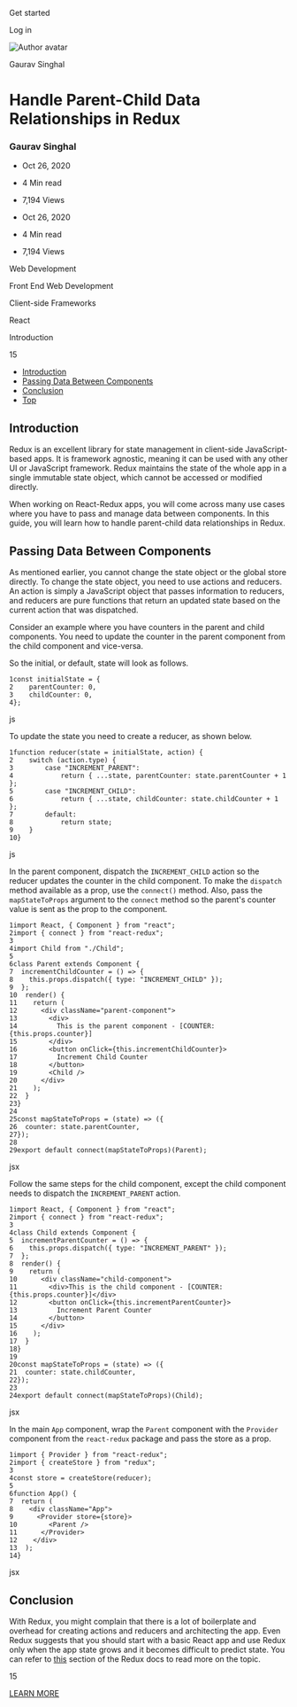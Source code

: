 <span data-css-15b13by="" aria-hidden="false">Get started</span>

<span data-css-15b13by="" aria-hidden="false">Log in</span>

<img src="../../pluralsight.imgix.net/author/lg/c7859b4f-a0e9-4f74-8559-62f43bdcabea.jpeg" alt="Author avatar" class="jsx-3841407315" />

Gaurav Singhal

Handle Parent-Child Data Relationships in Redux
===============================================

### Gaurav Singhal

-   Oct 26, 2020
-   4 Min read
-   7,194 Views

-   Oct 26, 2020
-   <span class="jsx-3759398792" itemprop="timeRequired">4 Min</span> read
-   7,194 Views

<span class="jsx-3759398792"></span>

<span data-css-1997kh1="">Web Development</span>

<span class="jsx-3759398792"></span>

<span data-css-1997kh1="">Front End Web Development</span>

<span class="jsx-3759398792"></span>

<span data-css-1997kh1="">Client-side Frameworks</span>

<span class="jsx-3759398792"></span>

<span data-css-1997kh1="">React</span>

Introduction

15

-   <a href="#module-introduction" class="menu-link">Introduction</a>
-   <a href="#module-passingdatabetweencomponents" class="menu-link">Passing Data Between Components</a>
-   <a href="#module-conclusion" class="menu-link">Conclusion</a>
-   <a href="#top" class="menu-link">Top</a>

Introduction
------------

Redux is an excellent library for state management in client-side JavaScript-based apps. It is framework agnostic, meaning it can be used with any other UI or JavaScript framework. Redux maintains the state of the whole app in a single immutable state object, which cannot be accessed or modified directly.

When working on React-Redux apps, you will come across many use cases where you have to pass and manage data between components. In this guide, you will learn how to handle parent-child data relationships in Redux.

Passing Data Between Components
-------------------------------

As mentioned earlier, you cannot change the state object or the global store directly. To change the state object, you need to use actions and reducers. An action is simply a JavaScript object that passes information to reducers, and reducers are pure functions that return an updated state based on the current action that was dispatched.

Consider an example where you have counters in the parent and child components. You need to update the counter in the parent component from the child component and vice-versa.

So the initial, or default, state will look as follows.

    1const initialState = {
    2    parentCounter: 0,
    3    childCounter: 0,
    4};

js

To update the state you need to create a reducer, as shown below.

    1function reducer(state = initialState, action) {
    2    switch (action.type) {
    3        case "INCREMENT_PARENT":
    4            return { ...state, parentCounter: state.parentCounter + 1 };
    5        case "INCREMENT_CHILD":
    6            return { ...state, childCounter: state.childCounter + 1 };
    7        default:
    8            return state;
    9    }
    10}

js

In the parent component, dispatch the <span class="jsx-3120878690">`INCREMENT_CHILD`</span> action so the reducer updates the counter in the child component. To make the <span class="jsx-3120878690">`dispatch`</span> method available as a prop, use the <span class="jsx-3120878690">`connect()`</span> method. Also, pass the <span class="jsx-3120878690">`mapStateToProps`</span> argument to the <span class="jsx-3120878690">`connect`</span> method so the parent's counter value is sent as the prop to the component.

    1import React, { Component } from "react";
    2import { connect } from "react-redux";
    3
    4import Child from "./Child";
    5
    6class Parent extends Component {
    7  incrementChildCounter = () => {
    8    this.props.dispatch({ type: "INCREMENT_CHILD" });
    9  };
    10  render() {
    11    return (
    12      <div className="parent-component">
    13        <div>
    14          This is the parent component - [COUNTER: {this.props.counter}]
    15        </div>
    16        <button onClick={this.incrementChildCounter}>
    17          Increment Child Counter
    18        </button>
    19        <Child />
    20      </div>
    21    );
    22  }
    23}
    24
    25const mapStateToProps = (state) => ({
    26  counter: state.parentCounter,
    27});
    28
    29export default connect(mapStateToProps)(Parent);

jsx

Follow the same steps for the child component, except the child component needs to dispatch the <span class="jsx-3120878690">`INCREMENT_PARENT`</span> action.

    1import React, { Component } from "react";
    2import { connect } from "react-redux";
    3
    4class Child extends Component {
    5  incrementParentCounter = () => {
    6    this.props.dispatch({ type: "INCREMENT_PARENT" });
    7  };
    8  render() {
    9    return (
    10      <div className="child-component">
    11        <div>This is the child component - [COUNTER: {this.props.counter}]</div>
    12        <button onClick={this.incrementParentCounter}>
    13          Increment Parent Counter
    14        </button>
    15      </div>
    16    );
    17  }
    18}
    19
    20const mapStateToProps = (state) => ({
    21  counter: state.childCounter,
    22});
    23
    24export default connect(mapStateToProps)(Child);

jsx

In the main <span class="jsx-3120878690">`App`</span> component, wrap the <span class="jsx-3120878690">`Parent`</span> component with the <span class="jsx-3120878690">`Provider`</span> component from the <span class="jsx-3120878690">`react-redux`</span> package and pass the store as a prop.

    1import { Provider } from "react-redux";
    2import { createStore } from "redux";
    3
    4const store = createStore(reducer);
    5
    6function App() {
    7  return (
    8    <div className="App">
    9      <Provider store={store}>
    10        <Parent />
    11      </Provider>
    12    </div>
    13  );
    14}

jsx

Conclusion
----------

With Redux, you might complain that there is a lot of boilerplate and overhead for creating actions and reducers and architecting the app. Even Redux suggests that you should start with a basic React app and use Redux only when the app state grows and it becomes difficult to predict state. You can refer to [this](https://redux.js.org/faq/general#when-should-i-use-redux) section of the Redux docs to read more on the topic.

15

[<span data-css-15b13by="" aria-hidden="false">LEARN MORE</span>](https://www.pluralsight.com/product/paths)
